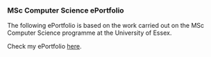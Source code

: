 ### MSc Computer Science ePortfolio 

The following ePortfolio is based on the work carried out on the MSc Computer Science programme at the University of Essex.

Check my ePortfolio [here](anamstoica.github.io/eportfolio/).
